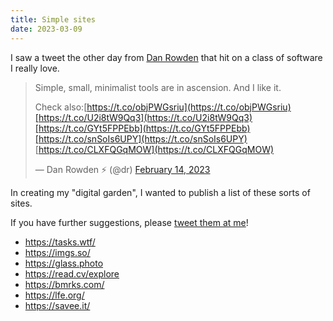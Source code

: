 ```yaml
---
title: Simple sites
date: 2023-03-09
---
```


I saw a tweet the other day from [Dan Rowden](https://twitter.com/dr) that hit on a class of software I really love.

> Simple, small, minimalist tools are in ascension. And I like it.  
>
> Check also:[https://t.co/objPWGsriu](https://t.co/objPWGsriu)[https://t.co/U2i8tW9Qq3](https://t.co/U2i8tW9Qq3)[https://t.co/GYt5FPPEbb](https://t.co/GYt5FPPEbb)[https://t.co/snSoIs6UPY](https://t.co/snSoIs6UPY) [https://t.co/CLXFQGqMOW](https://t.co/CLXFQGqMOW)
>
> — Dan Rowden ⚡️ (@dr) [February 14, 2023](https://twitter.com/dr/status/1625521394678128640)



In creating my "digital garden", I wanted to publish a list of these sorts of sites.

If you have further suggestions, please [tweet them at me](https://twitter.com/joshghent)!



- https://tasks.wtf/
- https://imgs.so/
- https://glass.photo
- https://read.cv/explore
- https://bmrks.com/
- https://lfe.org/
- https://savee.it/
